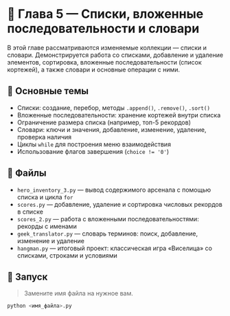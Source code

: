 # 📘 Глава 5 — Списки, вложенные последовательности и словари

В этой главе рассматриваются изменяемые коллекции — списки и словари. Демонстрируется работа со списками, добавление и удаление элементов, сортировка, вложенные последовательности (список кортежей), а также словари и основные операции с ними.

## 🧠 Основные темы

- Списки: создание, перебор, методы `.append()`, `.remove()`, `.sort()`
- Вложенные последовательности: хранение кортежей внутри списка
- Ограничение размера списка (например, топ-5 рекордов)
- Словари: ключи и значения, добавление, изменение, удаление, проверка наличия
- Циклы `while` для построения меню взаимодействия
- Использование флагов завершения (`choice != '0'`)

## 🚀 Файлы

- `hero_inventory_3.py` — вывод содержимого арсенала с помощью списка и цикла `for`
- `scores.py` — добавление, удаление и сортировка числовых рекордов в списке
- `scores_2.py` — работа с вложенными последовательностями: рекорды с именами
- `geek_translator.py` — словарь терминов: поиск, добавление, изменение и удаление
- `hangman.py` — итоговый проект: классическая игра «Виселица» со списками, строками и условиями

## 📌 Запуск

> Замените имя файла на нужное вам.

```bash
python <имя_файла>.py
```
